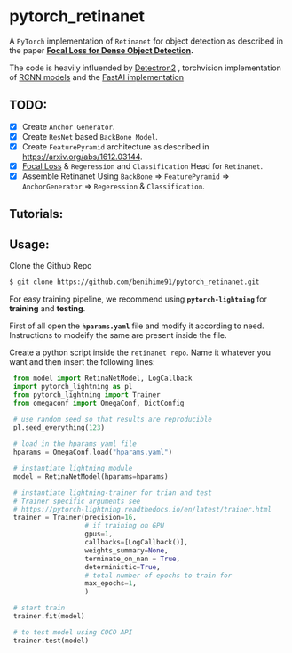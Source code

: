 # pytorch_retinanet
A `PyTorch` implementation of `Retinanet` for object detection as described in the paper **[Focal Loss for Dense Object Detection](https://arxiv.org/abs/1708.02002).**

The code is heavily influended by [Detectron2](https://github.com/facebookresearch/detectron2) , torchvision implementation of [RCNN models](https://github.com/pytorch/vision/tree/master/torchvision/models/detection) and the [FastAI implementation](https://github.com/fastai/course-v3/blob/master/nbs/dl2/pascal.ipynb)

## TODO: 
- [x] Create `Anchor Generator`.
- [x] Create `ResNet` based `BackBone Model`.
- [x] Create `FeaturePyramid` architecture as described in https://arxiv.org/abs/1612.03144.
- [x] [Focal Loss](https://arxiv.org/abs/1708.02002) & `Regeression` and `Classification` Head for `Retinanet`.
- [x] Assemble Retinanet Using `BackBone` => `FeaturePyramid` => `AnchorGenerator` => `Regeression` & `Classification`.

## Tutorials:

## Usage:
   Clone the Github Repo
   ```bash
   $ git clone https://github.com/benihime91/pytorch_retinanet.git
   ```

   For easy training pipeline, we recommend using **`pytorch-lightning`** for **training** and **testing**.  
   
   
   First of all open the **`hparams.yaml`** file and modify it according to need. Instructions to 
   modeify the same are present inside the file.  
   
   
   Create a python script inside the `retinanet repo`. Name it whatever you want and then insert the 
   following lines:
   ```python
    from model import RetinaNetModel, LogCallback
    import pytorch_lightning as pl
    from pytorch_lightning import Trainer
    from omegaconf import OmegaConf, DictConfig

    # use random seed so that results are reproducible
    pl.seed_everything(123)
    
    # load in the hparams yaml file
    hparams = OmegaConf.load("hparams.yaml")

    # instantiate lightning module
    model = RetinaNetModel(hparams=hparams)

    # instantiate lightning-trainer for trian and test
    # Trainer specific arguments see 
    # https://pytorch-lightning.readthedocs.io/en/latest/trainer.html
    trainer = Trainer(precision=16, 
                      # if training on GPU
                      gpus=1, 
                      callbacks=[LogCallback()], 
                      weights_summary=None,
                      terminate_on_nan = True, 
                      deterministic=True,
                      # total number of epochs to train for
                      max_epochs=1, 
                      )

    # start train
    trainer.fit(model)

    # to test model using COCO API
    trainer.test(model)
   ```